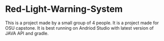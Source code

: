 # Red-Light-Warning-System
This is a project made by a small group of 4 people.
It is a project made for OSU capstone.
It is best running on Andriod Studio with latest version of JAVA API and gradle.
